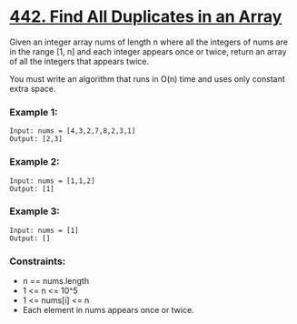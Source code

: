 # [442. Find All Duplicates in an Array](https://leetcode.com/problems/find-all-duplicates-in-an-array/description/)
Given an integer array nums of length n where all the integers of nums are in the range [1, n] and each integer appears once or twice, return an array of all the integers that appears twice.

You must write an algorithm that runs in O(n) time and uses only constant extra space.

 

### Example 1:
```text
Input: nums = [4,3,2,7,8,2,3,1]
Output: [2,3]
```
### Example 2:
```text
Input: nums = [1,1,2]
Output: [1]
```
### Example 3:
```text
Input: nums = [1]
Output: []
```
 

### Constraints:

* n == nums.length
* 1 <= n <= 10^5
* 1 <= nums[i] <= n
* Each element in nums appears once or twice.
